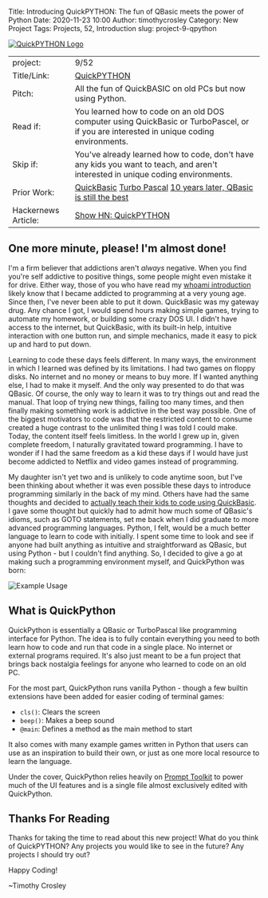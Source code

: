 Title: Introducing QuickPYTHON: The fun of QBasic meets the power of Python
Date: 2020-11-23 10:00
Author: timothycrosley
Category: New Project
Tags: Projects, 52, Introduction
slug: project-9-qpython

[![QuickPYTHON Logo](https://raw.githubusercontent.com/timothycrosley/quickpython/master/art/logo_large.png)](https://timothycrosley.github.io/quickpython/)

| | |
| ------------| -----------------------------------------------------------------------------------------------------------------------------------------------------------------------|
| project: | 9/52 |
| Title/Link: | [QuickPYTHON](https://raw.githubusercontent.com/timothycrosley/quickpython/master/art/logo_large.png) |
| Pitch: | All the fun of QuickBASIC on old PCs but now using Python. |
| Read if: | You learned how to code on an old DOS computer using QuickBasic or TurboPascel, or if you are interested in unique coding environments.|
| Skip if: | You've already learned how to code, don't have any kids you want to teach, and aren't interested in unique coding environments. |
| Prior Work: | [QuickBasic](https://en.wikipedia.org/wiki/QBasic) [Turbo Pascal](https://en.wikipedia.org/wiki/Turbo_Pascal) [10 years later, QBasic is still the best](http://www.nicolasbize.com/blog/30-years-later-qbasic-is-still-the-best/) |
| Hackernews Article: | [Show HN: QuickPYTHON](https://news.ycombinator.com/item?id=25158588)

## One more minute, please! I'm almost done!

I'm a firm believer that addictions aren't *always* negative. When you find you're self addictive to positive things, some people might even mistake it for drive. Either way, those of you who have read my [whoami introduction](https://timothycrosley.com/whoami)
likely know that I became addicted to programming at a very young age. Since then, I've never been able to put it down. QuickBasic was my gateway drug. Any chance I got, I would spend hours making simple games, trying to automate
my homework, or building some crazy DOS UI. I didn't have access to the internet, but QuickBasic, with its built-in help, intuitive interaction with one button run, and simple mechanics, made it easy to pick up and hard to put down.

Learning to code these days feels different. In many ways, the environment in which I learned was defined by its limitations. I had two games on floppy disks. No internet and no money or means to buy more. If I wanted anything else, I had to make it myself. And the only way presented to do that was QBasic. Of course, the only way to learn it was to try things out and read the manual. That loop of trying new things, failing too many times, and then finally making something work is addictive in the best way possible. One of the biggest motivators to code was that the restricted content to consume created a huge contrast to the unlimited thing I was told I could make. Today, the content itself feels limitless. In the world I grew up in, given complete freedom, I naturally gravitated toward programming. I have to wonder if I had the same freedom as a kid these days if I would have just become addicted to Netflix and video games instead of programming.

My daughter isn't yet two and is unlikely to code anytime soon, but I've been thinking about whether it was even possible these days to introduce programming similarly in the back of my mind. Others have had the same thoughts and decided to [actually teach their kids to code using QuickBasic](http://www.nicolasbize.com/blog/30-years-later-qbasic-is-still-the-best/). I gave some thought but quickly had to admit how much some of QBasic's idioms, such as GOTO statements, set me back when I did graduate to more advanced programming languages. Python, I felt, would be a much better language to learn to code with initially. I spent some time to look and see if anyone had built anything as intuitive and straightforward as QBasic, but using Python - but I couldn't find anything. So, I decided to give a go at making such a programming environment myself, and QuickPython was born:

![Example Usage](https://raw.githubusercontent.com/timothycrosley/quickpython/master/art/example.gif)


## What is QuickPython

QuickPython is essentially a QBasic or TurboPascal like programming interface for Python. The idea is to fully contain everything you need to both learn how to code and run that code in a single place. No internet or external programs required. It's also just meant to be a fun project that brings back nostalgia feelings for anyone who learned to code on an old PC.

For the most part, QuickPython runs vanilla Python - though a few builtin extensions have been added for easier coding of terminal games:

- `cls()`: Clears the screen
- `beep()`: Makes a beep sound
- `@main`: Defines a method as the main method to start

It also comes with many example games written in Python that users can use as an inspiration to build their own, or just as one more local resource to learn the language.

Under the cover, QuickPython relies heavily on [Prompt Toolkit](https://python-prompt-toolkit.readthedocs.io/en/master/) to power much of the UI features and is a single file almost exclusively edited with QuickPython.

## Thanks For Reading

Thanks for taking the time to read about this new project! What do you think of QuickPYTHON? Any projects you would like to see in the future? Any projects I should try out?

Happy Coding!

~Timothy Crosley
